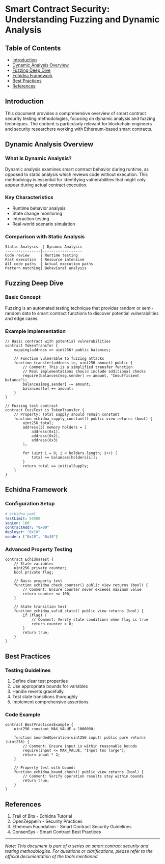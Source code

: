 # Smart Contract Security: Understanding Fuzzing and Dynamic Analysis

## Table of Contents
- [Introduction](#introduction)
- [Dynamic Analysis Overview](#dynamic-analysis-overview)
- [Fuzzing Deep Dive](#fuzzing-deep-dive)
- [Echidna Framework](#echidna-framework)
- [Best Practices](#best-practices)
- [References](#references)

## Introduction
This document provides a comprehensive overview of smart contract security testing methodologies, focusing on dynamic analysis and fuzzing techniques. The content is particularly relevant for blockchain engineers and security researchers working with Ethereum-based smart contracts.

## Dynamic Analysis Overview

### What is Dynamic Analysis?
Dynamic analysis examines smart contract behavior during runtime, as opposed to static analysis which reviews code without execution. This methodology is essential for identifying vulnerabilities that might only appear during actual contract execution.

### Key Characteristics
- Runtime behavior analysis
- State change monitoring
- Interaction testing
- Real-world scenario simulation

### Comparison with Static Analysis
```
Static Analysis  | Dynamic Analysis
----------------|------------------
Code review     | Runtime testing
Fast execution  | Resource intensive
All code paths  | Actual execution paths
Pattern matching| Behavioral analysis
```

## Fuzzing Deep Dive

### Basic Concept
Fuzzing is an automated testing technique that provides random or semi-random data to smart contract functions to discover potential vulnerabilities and edge cases.

### Example Implementation
```solidity
// Basic contract with potential vulnerabilities
contract TokenTransfer {
    mapping(address => uint256) public balances;
    
    // Function vulnerable to fuzzing attacks
    function transfer(address to, uint256 amount) public {
        // Comment: This is a simplified transfer function
        // Real implementations should include additional checks
        require(balances[msg.sender] >= amount, "Insufficient balance");
        balances[msg.sender] -= amount;
        balances[to] += amount;
    }
}

// Fuzzing test contract
contract FuzzTest is TokenTransfer {
    // Property: Total supply should remain constant
    function echidna_supply_constant() public view returns (bool) {
        uint256 total;
        address[3] memory holders = [
            address(0x1),
            address(0x2),
            address(0x3)
        ];
        
        for (uint i = 0; i < holders.length; i++) {
            total += balances[holders[i]];
        }
        return total == initialSupply;
    }
}
```

## Echidna Framework

### Configuration Setup
```yaml
# echidna.yaml
testLimit: 50000
seqLen: 100
contractAddr: "0x00"
deployer: "0x10"
sender: ["0x20", "0x30"]
```

### Advanced Property Testing
```solidity
contract EchidnaTest {
    // State variables
    uint256 private counter;
    bool private flag;
    
    // Basic property test
    function echidna_check_counter() public view returns (bool) {
        // Comment: Ensure counter never exceeds maximum value
        return counter <= 100;
    }
    
    // State transition test
    function echidna_valid_state() public view returns (bool) {
        if (flag) {
            // Comment: Verify state conditions when flag is true
            return counter > 0;
        }
        return true;
    }
}
```

## Best Practices

### Testing Guidelines
1. Define clear test properties
2. Use appropriate bounds for variables
3. Handle reverts gracefully
4. Test state transitions thoroughly
5. Implement comprehensive assertions

### Code Example
```solidity
contract BestPracticesExample {
    uint256 constant MAX_VALUE = 1000000;
    
    function boundedOperation(uint256 input) public pure returns (uint256) {
        // Comment: Ensure input is within reasonable bounds
        require(input <= MAX_VALUE, "Input too large");
        return input * 2;
    }
    
    // Property test with bounds
    function echidna_bound_check() public view returns (bool) {
        // Comment: Verify operation results stay within bounds
        return true;
    }
}
```

## References
1. Trail of Bits - Echidna Tutorial
2. OpenZeppelin - Security Practices
3. Ethereum Foundation - Smart Contract Security Guidelines
4. ConsenSys - Smart Contract Best Practices

---
*Note: This document is part of a series on smart contract security and testing methodologies. For questions or clarifications, please refer to the official documentation of the tools mentioned.*
